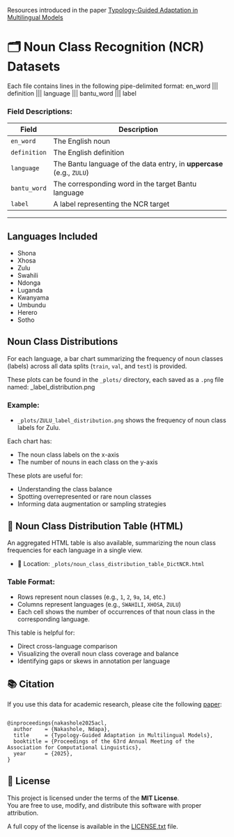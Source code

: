 
Resources introduced in the paper [Typology-Guided Adaptation in Multilingual Models](https://ndapa.us/assets/docs/papers/2025-moi-acl.pdf)


# 🗂️ Noun Class Recognition (NCR) Datasets 


Each file contains lines in the following pipe-delimited format:
en_word ||| definition ||| language ||| bantu_word ||| label


### Field Descriptions:

| Field        | Description                                                 |
|--------------|-------------------------------------------------------------|
| `en_word`     | The English noun                                            |
| `definition` | The English definition                                       |
| `language`   | The Bantu language of the data entry, in **uppercase** (e.g., `ZULU`) |
| `bantu_word` | The corresponding word in the target Bantu language         |
| `label`      | A label representing the NCR target                         |

---

##  Languages Included

- Shona
- Xhosa
- Zulu
- Swahili
- Ndonga
- Luganda
- Kwanyama
- Umbundu
- Herero
- Sotho

##  Noun Class Distributions

For each language, a bar chart summarizing the frequency of noun classes (labels) across all data splits (`train`, `val`, and `test`) is provided.

These plots can be found in the `_plots/` directory, each saved as a `.png` file named:
<LANGUAGE>_label_distribution.png

### Example:
- `_plots/ZULU_label_distribution.png` shows the frequency of noun class labels for Zulu.

Each chart has:
- The noun class labels on the x-axis
- The number of nouns in each class on the y-axis

These plots are useful for:
- Understanding the class balance
- Spotting overrepresented or rare noun classes
- Informing data augmentation or sampling strategies

## 🧾 Noun Class Distribution Table (HTML)

An aggregated HTML table is also available, summarizing the noun class frequencies for each language in a single view.

- 📄 Location: `_plots/noun_class_distribution_table_DictNCR.html`

### Table Format:
- Rows represent noun classes (e.g., `1`, `2`, `9a`, `14`, etc.)
- Columns represent languages (e.g., `SWAHILI`, `XHOSA`, `ZULU`)
- Each cell shows the number of occurrences of that noun class in the corresponding language.

This table is helpful for:
- Direct cross-language comparison
- Visualizing the overall noun class coverage and balance
- Identifying gaps or skews in annotation per language



## 📚 Citation

If you use this data for academic research, please cite the following [paper](https://ndapa.us/assets/docs/papers/2025-moi-acl.pdf):

<pre><code>
@inproceedings{nakashole2025acl,
  author    = {Nakashole, Ndapa},
  title     = {Typology-Guided Adaptation in Multilingual Models},
  booktitle = {Proceedings of the 63rd Annual Meeting of the Association for Computational Linguistics},
  year      = {2025},
}
</code></pre>

## 📄 License

This project is licensed under the terms of the **MIT License**.  
You are free to use, modify, and distribute this software with proper attribution.

A full copy of the license is available in the [LICENSE.txt](./LICENSE.txt) file.


